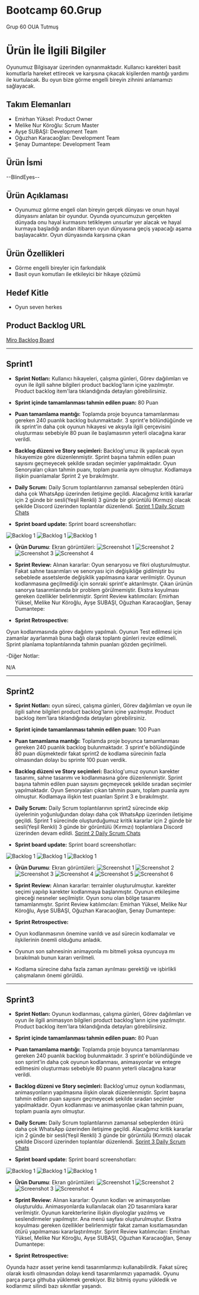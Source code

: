  
# **Bootcamp 60.Grup**

Grup 60 OUA Tutmuş

# Ürün İle İlgili Bilgiler
 Oyunumuz Bilgisayar üzerinden oynanmaktadır. Kullanıcı karekteri basit komutlarla hareket ettirecek ve karşısına çıkacak kişilerden mantığı yardımı ile kurtulacak. Bu oyun bize görme engelli bireyin zihnini anlamamızı sağlayacak.

## Takım Elemanları

- Emirhan Yüksel: Product Owner
- Melike Nur Köroğlu: Scrum Master
- Ayşe SUBAŞI: Development Team
- Oğuzhan Karacaoğlan: Development Team
- Şenay Dumantepe: Development Team 

## Ürün İsmi

--BlindEyes--

## Ürün Açıklaması

- Oyunumuz görme engeli olan bireyin gerçek dünyası ve onun hayal dünyasını anlatan bir oyundur. Oyunda oyuncumuzun gerçekten dünyada onu hayal kurmasını tetikleyen unsurlar yer alacak ve hayal kurmaya başladığı andan itibaren oyun dünyasına geçiş yapacağı aşama başlayacaktır. Oyun dünyasında karşısına çıkan

## Ürün Özellikleri

- Görme engelli bireyler için farkındalık
- Basit oyun komutları ile etkileyici bir hikaye çözümü


## Hedef Kitle

- Oyun seven herkes


## Product Backlog URL

[Miro Backlog Board](https://miro.com/app/board/uXjVO5l1S8o=/?share_link_id=436440516610)

---
## Sprint1

-  **Sprint Notları:** Kullanıcı hikayeleri, çalışma günleri, Görev dağılımları ve oyun ile ilgili sahne bilgileri product backlog'ların içine yazılmıştır. Product backlog item'lara tıklandığında detayları görebilirsiniz.

- **Sprint içinde tamamlanması tahmin edilen puan:** 80 Puan

- **Puan tamamlama mantığı:** Toplamda proje boyunca tamamlanması gereken 240 puanlık backlog bulunmaktadır. 3 sprint'e bölündüğünde ve ilk sprint'in daha çok oyunun hikayesi ve akşıyla ilgili çerçevisini oluşturması sebebiyle 80 puan ile başlamasının yeterli olacağına karar verildi.

- **Backlog düzeni ve Story seçimleri:** Backlog'umuz ilk yapılacak oyun hikayemize göre düzenlenmiştir. Sprint başına tahmin edilen puan sayısını geçmeyecek şekilde sıradan seçimler yapılmaktadır. Oyun Senoryaları çıkan tahmin puanı, toplam puanla aynı olmuştur. Kodlamaya ilişkin puanlamalar Sprint 2 ye bırakılmıştır.

- **Daily Scrum:**  Daily Scrum toplantılarının zamansal sebeplerden ötürü  daha çok WhatsApp üzerinden iletişime geçildi. Alacağımız kritik kararlar için 2 günde bir sesli(Yeşil Renkli) 3 günde bir görüntülü (Kırmızı) olacak şekilde Discord üzerinden toplantılar düzenlendi. [Sprint 1 Daily Scrum Chats](https://github.com/Piyro/Bootcamp60.grup/blob/main/ProjectManagement/DailyScrumMeetingNotesSprint1.60.grup.docx)

- **Sprint board update:** Sprint board screenshotları: 

![Backlog 1](https://github.com/Piyro/Bootcamp60.grup/blob/main/ProjectManagement/backlog.PNG)
![Backlog 1](https://github.com/Piyro/Bootcamp60.grup/blob/main/ProjectManagement/backlog2.PNG)
![Backlog 1](https://github.com/Piyro/Bootcamp60.grup/blob/main/ProjectManagement/backlog3.PNG)

- **Ürün Durumu**: Ekran görüntüleri:
![Screenshot 1](https://github.com/Piyro/Bootcamp60.grup/blob/main/ProjectManagement/%C3%BCr%C3%BCn1.jpeg)
![Screenshot 2](https://github.com/Piyro/Bootcamp60.grup/blob/main/ProjectManagement/%C3%BCr%C3%BCn2.jpeg)
![Screenshot 3](https://github.com/Piyro/Bootcamp60.grup/blob/main/ProjectManagement/%C3%BCr%C3%BCn3.jpeg)
![Screenshot 4](https://github.com/Piyro/Bootcamp60.grup/blob/main/ProjectManagement/%C3%BCr%C3%BCn4.jpeg)

- **Sprint Review:** Alınan kararlar: Oyun senaryosu ve fikri oluşturulmuştur. Fakat sahne tasarımları ve senoryası için değişikliğe gidilmiştir bu sebeblede assetslerde değişiklik yapılmasına karar verilmiştir. Oyunun kodlanmasına geçilmediği için sonraki sprint'e aktarılmıştır. Çıkan ürünün sanorya tasarımlarında bir problem görülmemiştir. Ekstra koyulması gereken özellikler belirlenmiştir. Sprint Review katılımcıları: Emirhan Yüksel, Melike Nur Köroğlu, Ayşe SUBAŞI, Oğuzhan Karacaoğlan, Şenay Dumantepe:

- **Sprint Retrospective:**

Oyun kodlanmasında görev dağılımı yapılmalı.
Oyunun Test edilmesi için zamanlar ayarlanmalı buna bağlı olarak toplantı günleri revize edilmeli.
Sprint planlama toplantılarında tahmin puanları gözden geçirilmeli.

-Diğer Notlar:

N/A

---
## Sprint2

-  **Sprint Notları:** oyun süreci, çalışma günleri, Görev dağılımları ve oyun ile ilgili sahne bilgileri product backlog'ların içine yazılmıştır. Product backlog item'lara tıklandığında detayları görebilirsiniz.

- **Sprint içinde tamamlanması tahmin edilen puan:** 100 Puan

- **Puan tamamlama mantığı:** Toplamda proje boyunca tamamlanması gereken 240 puanlık backlog bulunmaktadır. 3 sprint'e bölündüğünde 80 puan düşmektedir fakat sprint2 de kodlama sürecinin fazla olmasından dolayı bu sprinte 100 puan verdik.

- **Backlog düzeni ve Story seçimleri:** Backlog'umuz oyunun karekter tasarımı, sahne tasarımı ve kodlanmasına göre düzenlenmiştir. Sprint başına tahmin edilen puan sayısını geçmeyecek şekilde sıradan seçimler yapılmaktadır. Oyun Senoryaları çıkan tahmin puanı, toplam puanla aynı olmuştur. Kodlamaya ilişkin test puanları Sprint 3 e bırakılmıştır.

- **Daily Scrum:**  Daily Scrum toplantılarının sprint2 sürecinde ekip üyelerinin yoğunluğundan dolayı   daha çok WhatsApp üzerinden iletişime geçildi. Sprint 1 sürecinde oluşturduğumuz  kritik kararlar için 2 günde bir sesli(Yeşil Renkli) 3 günde bir görüntülü (Kırmızı) toplantılara  Discord üzerinden devam edildi. [Sprint 2 Daily Scrum Chats](https://github.com/Piyro/Bootcamp60.grup/blob/main/ProjectManagement_Sprint2/DailyScrumMeetingNotesSprint2.60.grup.docx)

- **Sprint board update:** Sprint board screenshotları: 

![Backlog 1](https://github.com/Piyro/Bootcamp60.grup/blob/main/ProjectManagement_Sprint2/backlog2.1.PNG)
![Backlog 1](https://github.com/Piyro/Bootcamp60.grup/blob/main/ProjectManagement_Sprint2/backlog2.2.PNG)
![Backlog 1](https://github.com/Piyro/Bootcamp60.grup/blob/main/ProjectManagement_Sprint2/backlog2.3.PNG)

- **Ürün Durumu**: Ekran görüntüleri:
![Screenshot 1](https://github.com/Piyro/Bootcamp60.grup/blob/main/ProjectManagement_Sprint2/%C3%BCr%C3%BCn1.jpeg)
![Screenshot 2](https://github.com/Piyro/Bootcamp60.grup/blob/main/ProjectManagement_Sprint2/%C3%BCr%C3%BCn2.jpeg)
![Screenshot 3](https://github.com/Piyro/Bootcamp60.grup/blob/main/ProjectManagement_Sprint2/%C3%BCr%C3%BCn3.jpeg)
![Screenshot 4](https://github.com/Piyro/Bootcamp60.grup/blob/main/ProjectManagement_Sprint2/%C3%BCr%C3%BCn4.jpeg)
![Screenshot 5](https://github.com/Piyro/Bootcamp60.grup/blob/main/ProjectManagement_Sprint2/%C3%BCr%C3%BCn5.jpeg)
![Screenshot 6](https://github.com/Piyro/Bootcamp60.grup/blob/main/ProjectManagement_Sprint2/%C3%BCr%C3%BCn6.jpeg)

- **Sprint Review:** Alınan kararlar: terrainler oluşturulmuştur. karekter seçimi yapılıp karekter kodlanmaya başlanmıştır. Oyunun etkileşime gireceği nesneler seçilmiştir. Oyun sonu olan bölge tasarımı tamamlanmıştır. Sprint Review katılımcıları: Emirhan Yüksel, Melike Nur Köroğlu, Ayşe SUBAŞI, Oğuzhan Karacaoğlan, Şenay Dumantepe:

- **Sprint Retrospective:**

- Oyun kodlanmasının önemine varıldı ve asıl sürecin kodlamalar ve ilşkilerinin önemli olduğunu anladık.
- Oyunun son sahnesinin animayonla mı bitmeli yoksa oyuncuya mı bırakılmalı bunun kararı verilmeli.
- Kodlama sürecine daha fazla zaman ayrılması gerektiği ve işbirlikli çalışmalanın önemi görüldü.

---
## Sprint3


-  **Sprint Notları:** Oyunun kodlanması, çalışma günleri, Görev dağılımları ve oyun ile ilgili animasyon bilgileri product backlog'ların içine yazılmıştır. Product backlog item'lara tıklandığında detayları görebilirsiniz.

- **Sprint içinde tamamlanması tahmin edilen puan:** 80 Puan

- **Puan tamamlama mantığı:** Toplamda proje boyunca tamamlanması gereken 240 puanlık backlog bulunmaktadır. 3 sprint'e bölündüğünde ve son sprint'in daha çok oyunun kodlanması, animasyonlar ve entegre edilmesini oluşturması sebebiyle 80 puanın yeterli olacağına karar verildi.

- **Backlog düzeni ve Story seçimleri:** Backlog'umuz oynun kodlanması, animasyonların yapılmasına ilişkin olarak düzenlenmiştir. Sprint başına tahmin edilen puan sayısını geçmeyecek şekilde sıradan seçimler yapılmaktadır. Oyun kodlanması ve animasyonlae çıkan tahmin puanı, toplam puanla aynı olmuştur.

- **Daily Scrum:**  Daily Scrum toplantılarının zamansal sebeplerden ötürü  daha çok WhatsApp üzerinden iletişime geçildi. Alacağımız kritik kararlar için 2 günde bir sesli(Yeşil Renkli) 3 günde bir görüntülü (Kırmızı) olacak şekilde Discord üzerinden toplantılar düzenlendi. [Sprint 3 Daily Scrum Chats]()

- **Sprint board update:** Sprint board screenshotları: 

![Backlog 1]()
![Backlog 1]()
![Backlog 1]()

- **Ürün Durumu**: Ekran görüntüleri:
![Screenshot 1]()
![Screenshot 2]()
![Screenshot 3]()
![Screenshot 4]()

- **Sprint Review:** Alınan kararlar: Oyunın kodları ve animasyonlaeı oluşturuldu. Animasyonlarda kullanılacak olan 2D tasarımlara karar verilmiştir. Oyunun karekterlerine ilişkin diyologlar yazılmış ve seslendirmeler yapılmıştır. Ana menü sayfası oluşturulmuştur. Ekstra koyulması gereken özellikler belirlenmiştir fakat zaman kısıtlamasından ötürü yapılmaması kararlaştırılmıştır. Sprint Review katılımcıları: Emirhan Yüksel, Melike Nur Köroğlu, Ayşe SUBAŞI, Oğuzhan Karacaoğlan, Şenay Dumantepe:

- **Sprint Retrospective:**

Oyunda hazır asset yerine kendi tasarımlarımızı kullanabilirdik. Fakat süreç olarak kısıtlı olmasından dolayı kendi tasarımlarımızı yapamadık. 
Oyunu parça parça githuba yüklemek gerekiyor. Biz bitmiş oyunu yükledik ve kodlarımız silindi bazı sıkınıtlar yaşandı.

